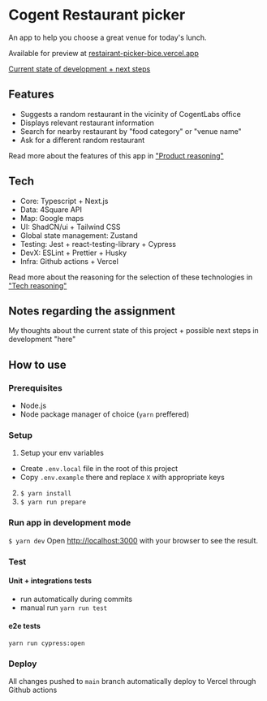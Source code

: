 # Cogent Restaurant picker

An app to help you choose a great venue for today's lunch.

Available for preview at [restairant-picker-bice.vercel.app](https://restaurant-picker-bice.vercel.app)

[Current state of development + next steps](./docs/development.md)

## Features

- Suggests a random restaurant in the vicinity of CogentLabs office
- Displays relevant restaurant information
- Search for nearby restaurant by "food category" or "venue name"
- Ask for a different random restaurant

Read more about the features of this app in ["Product reasoning"](./docs/product.md)

## Tech

- Core: Typescript + Next.js
- Data: 4Square API
- Map: Google maps
- UI: ShadCN/ui + Tailwind CSS
- Global state management: Zustand
- Testing: Jest + react-testing-library + Cypress
- DevX: ESLint + Prettier + Husky
- Infra: Github actions + Vercel

Read more about the reasoning for the selection of these technologies in ["Tech reasoning"](./docs/tech.md)

## Notes regarding the assignment

My thoughts about the current state of this project + possible next steps in development "here"

## How to use

### Prerequisites

- Node.js
- Node package manager of choice (`yarn` preffered)

### Setup

1. Setup your env variables

- Create `.env.local` file in the root of this project
- Copy `.env.example` there and replace `X` with appropriate keys

2. `$ yarn install`
3. `$ yarn run prepare`

### Run app in development mode

`$ yarn dev`
Open [http://localhost:3000](http://localhost:3000) with your browser to see the result.

### Test

#### Unit + integrations tests

- run automatically during commits
- manual run
  `yarn run test`

#### e2e tests

`yarn run cypress:open`

### Deploy

All changes pushed to `main` branch automatically deploy to Vercel through Github actions
